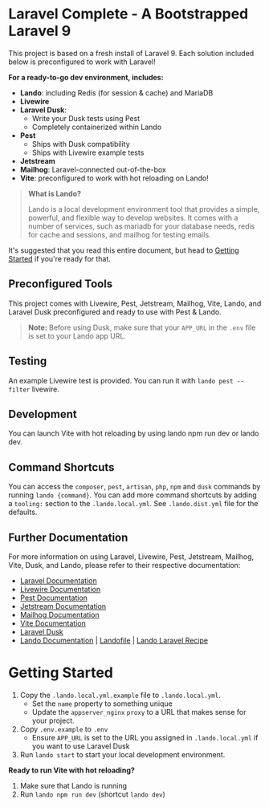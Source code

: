 # Laravel Complete - A Bootstrapped Laravel 9

This project is based on a fresh install of Laravel 9. Each solution included below is preconfigured to work with Laravel!

**For a ready-to-go dev environment, includes:**
 * **Lando**: including Redis (for session & cache) and MariaDB
 * **Livewire**
 * **Laravel Dusk**:
   * Write your Dusk tests using Pest
   * Completely containerized within Lando
 * **Pest**
   * Ships with Dusk compatibility
   * Ships with Livewire example tests
 * **Jetstream**
 * **Mailhog**: Laravel-connected out-of-the-box
 * **Vite**: preconfigured to work with hot reloading on Lando!

> **What is Lando?**
>
> Lando is a local development environment tool that provides a simple, powerful, and flexible way to develop websites. It comes with a number of services, such as mariadb for your database needs, redis for cache and sessions, and mailhog for testing emails.

It's suggested that you read this entire document, but head to [Getting Started](#getting_started) if you're ready for that.

## Preconfigured Tools
This project comes with Livewire, Pest, Jetstream, Mailhog, Vite, Lando, and Laravel Dusk preconfigured and ready to use with Pest & Lando. 

> **Note:** Before using Dusk, make sure that your `APP_URL` in the `.env` file is set to your Lando app URL.

## Testing
An example Livewire test is provided. You can run it with `lando pest --filter` livewire.

## Development
You can launch Vite with hot reloading by using lando npm run dev or lando dev.

## Command Shortcuts
You can access the `composer`, `pest`, `artisan`, `php`, `npm` and `dusk` commands by running `lando {command}`. You can add more command shortcuts by adding a `tooling:` section to the `.lando.local.yml`. See `.lando.dist.yml` file for the defaults.

## Further Documentation
For more information on using Laravel, Livewire, Pest, Jetstream, Mailhog, Vite, Dusk, and Lando, please refer to their respective documentation:

* [Laravel Documentation](https://laravel.com/docs)
* [Livewire Documentation](https://laravel-livewire.com/docs)
* [Pest Documentation](https://pestphp.com/docs)
* [Jetstream Documentation](https://jetstream.laravel.com/2.x/concept-overview.html)
* [Mailhog Documentation](https://github.com/mailhog/MailHog)
* [Vite Documentation](https://vitejs.dev/config/)
* [Laravel Dusk](https://laravel.com/docs/9.x/dusk)
* [Lando Documentation](https://docs.lando.dev/) | [Landofile](https://docs.lando.dev/core/v3/#landofile) | [Lando Laravel Recipe](https://docs.lando.dev/laravel/getting-started.html)

# Getting Started
1. Copy the `.lando.local.yml.example` file to `.lando.local.yml`.
   * Set the `name` property to something unique
   * Update the `appserver_nginx` `proxy` to a URL that makes sense for your project.
2. Copy `.env.example` to `.env`
   * Ensure `APP_URL` is set to the URL you assigned in `.lando.local.yml` if you want to use Laravel Dusk
3. Run `lando start` to start your local development environment.

**Ready to run Vite with hot reloading?**

1. Make sure that Lando is running
2. Run `lando npm run dev` (shortcut `lando dev`)

